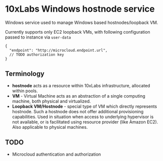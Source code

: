 # 10xLabs Windows hostnode service 

Windows service used to manage Windows based hostnodes/loopback VM.

Currently supports only EC2 loopback VMs, with following configuration passed to instance via `user-data`

    {
      "endpoint": "http://microcloud.endpoint.url",
      // TODO authorization key
    }

## Terminology

* **hostnode** acts as a resource within 10xLabs infrastructure, allocated within pools.
* **VM** - Virtual Machine acts as an abstraction of a single computing machine, both physical and virtualized. 
* **Loopback VM/Hostnode** - special type of VM which directly represents hostnode. Such a hostnode does not offer additional provisioning capabilities. Used in situation when access to underlying hypervisor is not available, or is facilitated using resource provider (like Amazon EC2). Also applicable to physical machines.


## TODO

* Microcloud authentication and authorization
